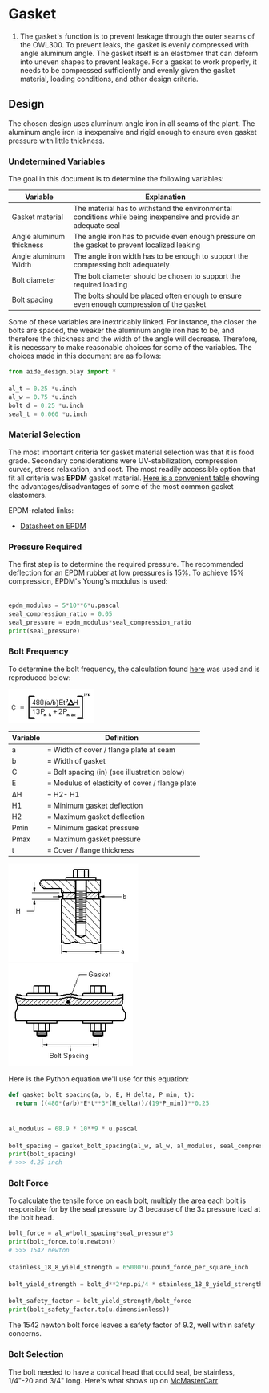 

# Gasket

1. The gasket's function is to prevent leakage through the outer seams of the OWL300. To prevent leaks, the gasket is evenly compressed with angle aluminum angle. The gasket itself is an elastomer that can deform into uneven shapes to prevent leakage. For a gasket to work properly, it needs to be compressed sufficiently and evenly given the gasket material, loading conditions, and other design criteria.

## Design

The chosen design uses aluminum angle iron in all seams of the plant. The aluminum angle iron is inexpensive and rigid enough to ensure even gasket pressure with little thickness.

### Undetermined Variables

The goal in this document is to determine the following variables:

| Variable                 | Explanation                                                                                                     |
| ------------------------ | --------------------------------------------------------------------------------------------------------------- |
| Gasket material          | The material has to withstand the environmental conditions while being inexpensive and provide an adequate seal |
| Angle aluminum thickness | The angle iron has to provide even enough pressure on the gasket to prevent localized leaking                   |
| Angle aluminum Width     | The angle iron width has to be enough to support the compressing bolt adequately                                |
| Bolt diameter            | The bolt diameter should be chosen to support the required loading                                              |
| Bolt spacing             | The bolts should be placed often enough to ensure even enough compression of the gasket                         |

Some of these variables are inextricably linked. For instance, the closer the bolts are spaced, the weaker the aluminum angle iron has to be, and therefore the thickness and the width of the angle will decrease. Therefore, it is necessary to make reasonable choices for some of the variables. The choices made in this document are as follows:

```python
from aide_design.play import *

al_t = 0.25 *u.inch
al_w = 0.75 *u.inch
bolt_d = 0.25 *u.inch
seal_t = 0.060 *u.inch

```
### Material Selection

The most important criteria for gasket material selection was that it is food grade. Secondary considerations were UV-stabilization, compression curves, stress relaxation, and cost. The most readily accessible option that fit all criteria was **EPDM** gasket material. [Here is a convenient table](http://www.excelsiorinc.com/images/pdf/General_properties_of_elastomers.pdf) showing the advantages/disadvantages of some of the most common gasket elastomers.

EPDM-related links:
* [Datasheet on EPDM](http://www.deltarubber.co.uk/pdfs/EPDM-general-purpose.pdf)

### Pressure Required

The first step is to determine the required pressure. The recommended deflection for an EPDM rubber at low pressures is [15%](https://www.rogerscorp.com/documents/2366/designtools/Sealing-Design-Guide.pdf). To achieve 15% compression, EPDM's Young's modulus is used:

```python

epdm_modulus = 5*10**6*u.pascal
seal_compression_ratio = 0.05
seal_pressure = epdm_modulus*seal_compression_ratio
print(seal_pressure)

```

### Bolt Frequency

To determine the bolt frequency, the calculation found [here](https://www.engineersedge.com/general_engineering/gasket_cover_compression.htm) was used and is reproduced below:

![bolt_spacing_equation](images/bolt_gasket_spacing_equation.PNG)

| Variable | Definition                                      |
| -------- | ----------------------------------------------- |
| a        | = Width of cover / flange plate at seam         |
| b        | = Width of gasket                               |
| C        | = Bolt spacing (in) (see illustration below)    |
| E        | = Modulus of elasticity of cover / flange plate |
| ΔH       | = H2- H1                                        |
| H1       | = Minimum gasket deflection                     |
| H2       | = Maximum  gasket deflection                    |
| Pmin     | = Minimum gasket pressure                       |
| Pmax     | = Maximum gasket pressure                       |
| t        | = Cover / flange thickness                      |

![bolt_spacing_equation](images/gasket_bolt_2.gif)![bolt_spacing_equation](images/gasket_bolt.gif)

Here is the Python equation we'll use for this equation:

```python
def gasket_bolt_spacing(a, b, E, H_delta, P_min, t):
  return ((480*(a/b)*E*t**3*(H_delta))/(19*P_min))**0.25


al_modulus = 68.9 * 10**9 * u.pascal

bolt_spacing = gasket_bolt_spacing(al_w, al_w, al_modulus, seal_compression_ratio*seal_t, seal_pressure, al_t)
print(bolt_spacing)
# >>> 4.25 inch
```

### Bolt Force

To calculate the tensile force on each bolt, multiply the area each bolt is responsible for by the seal pressure by 3 because of the 3x pressure load at the bolt head.

```python
bolt_force = al_w*bolt_spacing*seal_pressure*3
print(bolt_force.to(u.newton))
# >>> 1542 newton

stainless_18_8_yield_strength = 65000*u.pound_force_per_square_inch

bolt_yield_strength = bolt_d**2*np.pi/4 * stainless_18_8_yield_strength

bolt_safety_factor = bolt_yield_strength/bolt_force
print(bolt_safety_factor.to(u.dimensionless))
```

The 1542 newton bolt force leaves a safety factor of 9.2, well within safety concerns.

### Bolt Selection

The bolt needed to have a conical head that could seal, be stainless, 1/4"-20 and 3/4" long. Here's what shows up on [McMasterCarr](https://www.mcmaster.com/#standard-flat-head-screws/=1bm8pd8)
